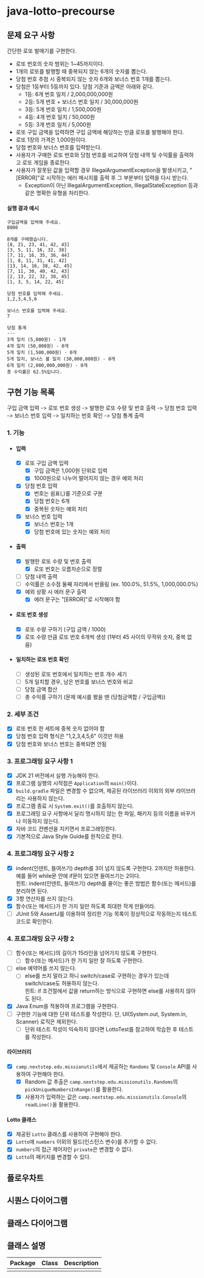 # java-lotto-precourse

## 문제 요구 사항

간단한 로또 발매기를 구현한다.

- 로또 번호의 숫자 범위는 1~45까지이다.
- 1개의 로또를 발행할 때 중복되지 않는 6개의 숫자를 뽑는다.
- 당첨 번호 추첨 시 중복되지 않는 숫자 6개와 보너스 번호 1개를 뽑는다.
- 당첨은 1등부터 5등까지 있다. 당첨 기준과 금액은 아래와 같다.
    - 1등: 6개 번호 일치 / 2,000,000,000원
    - 2등: 5개 번호 + 보너스 번호 일치 / 30,000,000원
    - 3등: 5개 번호 일치 / 1,500,000원
    - 4등: 4개 번호 일치 / 50,000원
    - 5등: 3개 번호 일치 / 5,000원
- 로또 구입 금액을 입력하면 구입 금액에 해당하는 만큼 로또를 발행해야 한다.
- 로또 1장의 가격은 1,000원이다.
- 당첨 번호와 보너스 번호를 입력받는다.
- 사용자가 구매한 로또 번호와 당첨 번호를 비교하여 당첨 내역 및 수익률을 출력하고 로또 게임을 종료한다.
- 사용자가 잘못된 값을 입력할 경우 IllegalArgumentException을 발생시키고, "[ERROR]"로 시작하는 에러 메시지를 출력 후 그 부분부터 입력을 다시 받는다.
    - Exception이 아닌 IllegalArgumentException, IllegalStateException 등과 같은 명확한 유형을 처리한다.

#### 실행 결과 예시

    구입금액을 입력해 주세요.
    8000

    8개를 구매했습니다.
    [8, 21, 23, 41, 42, 43] 
    [3, 5, 11, 16, 32, 38] 
    [7, 11, 16, 35, 36, 44] 
    [1, 8, 11, 31, 41, 42] 
    [13, 14, 16, 38, 42, 45] 
    [7, 11, 30, 40, 42, 43] 
    [2, 13, 22, 32, 38, 45] 
    [1, 3, 5, 14, 22, 45]

    당첨 번호를 입력해 주세요.
    1,2,3,4,5,6

    보너스 번호를 입력해 주세요.
    7

    당첨 통계
    ---
    3개 일치 (5,000원) - 1개
    4개 일치 (50,000원) - 0개
    5개 일치 (1,500,000원) - 0개
    5개 일치, 보너스 볼 일치 (30,000,000원) - 0개
    6개 일치 (2,000,000,000원) - 0개
    총 수익률은 62.5%입니다.

## 구현 기능 목록

구입 금액 입력 -> 로또 번호 생성 -> 발행한 로또 수량 및 번호 출력 -> 당첨 번호 입력 -> 보너스 번호 입력 -> 일치하는 번호 확인 -> 당첨 통계 출력

### 1. 기능

- #### 입력
    - [x] 로또 구입 금액 입력
        - [x] 구입 금액은 1,000원 단위로 입력
        - [x] 1000원으로 나누어 떨어지지 않는 경우 예외 처리
    - [x] 당첨 번호 입력
        - [x] 번호는 쉼표(,)를 기준으로 구분
        - [x] 당첨 번호는 6개
        - [x] 중복된 숫자는 예외 처리
    - [x] 보너스 번호 입력
        - [x] 보너스 번호는 1개
        - [x] 당첨 번호에 있는 숫자는 예외 처리

- #### 출력
    - [x] 발행한 로또 수량 및 번호 출력
        - [x] 로또 번호는 오름차순으로 정렬
    - [ ] 당첨 내역 출력
    - [ ] 수익률은 소수점 둘째 자리에서 반올림 (ex. 100.0%, 51.5%, 1,000,000.0%)
    - [x] 예외 상황 시 에러 문구 출력
        - [x] 에러 문구는 "[ERROR]"로 시작해야 함

- #### 로또 번호 생성
    - [x] 로또 수량 구하기 (구입 금액 / 1000)
    - [x] 로또 수량 만큼 로또 번호 6개씩 생성 (1부터 45 사이의 무작위 숫자, 중복 없음)

- #### 일치하는 로또 번호 확인
    - [ ] 생성된 로또 번호에서 일치하는 번호 개수 세기
    - [ ] 5개 일치할 경우, 남은 번호를 보너스 번호와 비교
    - [ ] 당첨 금액 합산
    - [ ] 총 수익률 구하기 (문제 예시를 봤을 땐 (당첨금액합 / 구입금액))

### 2. 세부 조건

- [x] 로또 번호 한 세트에 중복 숫자 없어야 함
- [x] 당첨 번호 입력 형식은 "1,2,3,4,5,6" 이것만 허용
- [x] 당첨 번호와 보너스 번호는 중복되면 안됨

### 3. 프로그래밍 요구 사항 1

- [x] JDK 21 버전에서 실행 가능해야 한다.
- [x] 프로그램 실행의 시작점은 `Application`의 `main()`이다.
- [x] `build.gradle` 파일은 변경할 수 없으며, 제공된 라이브러리 이외의 외부 라이브러리는 사용하지 않는다.
- [x] 프로그램 종료 시 `System.exit()`를 호출하지 않는다.
- [x] 프로그래밍 요구 사항에서 달리 명시하지 않는 한 파일, 패키지 등의 이름을 바꾸거나 이동하지 않는다.
- [x] 자바 코드 컨벤션을 지키면서 프로그래밍한다.
- [x] 기본적으로 Java Style Guide를 원칙으로 한다.

### 4. 프로그래밍 요구 사항 2

- [x] indent(인덴트, 들여쓰기) depth를 3이 넘지 않도록 구현한다. 2까지만 허용한다.  
  예를 들어 while문 안에 if문이 있으면 들여쓰기는 2이다.  
  힌트: indent(인덴트, 들여쓰기) depth를 줄이는 좋은 방법은 함수(또는 메서드)를 분리하면 된다.
- [x] 3항 연산자를 쓰지 않는다.
- [x] 함수(또는 메서드)가 한 가지 일만 하도록 최대한 작게 만들어라.
- [ ] JUnit 5와 AssertJ를 이용하여 정리한 기능 목록이 정상적으로 작동하는지 테스트 코드로 확인한다.

### 4. 프로그래밍 요구 사항 2

- [ ] 함수(또는 메서드)의 길이가 15라인을 넘어가지 않도록 구현한다.
    - [ ] 함수(또는 메서드)가 한 가지 일만 잘 하도록 구현한다.
- [ ] else 예약어를 쓰지 않는다.
    - [ ] else를 쓰지 말라고 하니 switch/case로 구현하는 경우가 있는데 switch/case도 허용하지 않는다.  
      힌트: if 조건절에서 값을 return하는 방식으로 구현하면 else를 사용하지 않아도 된다.
- [x] Java Enum을 적용하여 프로그램을 구현한다.
- [ ] 구현한 기능에 대한 단위 테스트를 작성한다. 단, UI(System.out, System.in, Scanner) 로직은 제외한다.
    - [ ] 단위 테스트 작성이 익숙하지 않다면 LottoTest를 참고하여 학습한 후 테스트를 작성한다.

#### 라이브러리

- [x] `camp.nextstep.edu.missionutils`에서 제공하는 `Randoms` 및 `Console` API를 사용하여 구현해야 한다.
    - [x] Random 값 추출은 `camp.nextstep.edu.missionutils.Randoms`의 `pickUniqueNumbersInRange()`를 활용한다.
    - [x] 사용자가 입력하는 값은 `camp.nextstep.edu.missionutils.Console`의 `readLine()`을 활용한다.

#### Lotto 클래스

- [x] 제공된 `Lotto` 클래스를 사용하여 구현해야 한다.
- [x] `Lotto`에 `numbers` 이외의 필드(인스턴스 변수)를 추가할 수 없다.
- [x] `numbers`의 접근 제어자인 `private`은 변경할 수 없다.
- [x] `Lotto`의 패키지를 변경할 수 있다.

## 플로우차트

## 시퀀스 다이어그램

## 클래스 다이어그램

## 클래스 설명

| Package | Class | Description |
|:-------:|:-----:|-------------|
|         |       |             |

